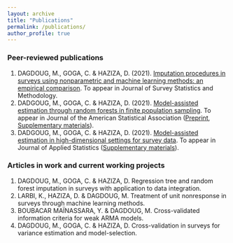 ```yaml
---
layout: archive
title: "Publications"
permalink: /publications/
author_profile: true
---
```



### Peer-reviewed publications
1. DAGDOUG, M., GOGA, C. & HAZIZA, D. (2021). [Imputation procedures in surveys using nonparametric and machine learning methods: an empirical comparison](https://academic.oup.com/jssam/advance-article-abstract/doi/10.1093/jssam/smab004/6362120). To appear in Journal of Survey Statistics and Methodology.
2. DADGOUG, M., GOGA, C. & HAZIZA, D. (2021). [Model-assisted estimation through random forests in finite population sampling](https://www.tandfonline.com/doi/abs/10.1080/01621459.2021.1987250?journalCode=uasa20). To appear in Journal of the American Statistical Association ([Preprint](http://mehdiDagdoug.github.io/files/RF_DagdougGogaHaziza.pdf), [Supplementary materials](http://mehdiDagdoug.github.io/files/marfSM.pdf)).
3. DADGOUG, M., GOGA, C. & HAZIZA, D. (2021). [Model-assisted estimation in high-dimensional settings for survey data](http://mehdiDagdoug.github.io/files/mahidim.pdf). To appear in Journal of Applied Statistics ([Supplementary materials](http://mehdiDagdoug.github.io/files/mahidimSM.pdf)).

### Articles in work and current working projects
1. DAGDOUG, M., GOGA, C. & HAZIZA, D. Regression tree and random forest imputation in surveys with application to data integration.
2. LARBI, K., HAZIZA, D. & DAGDOUG, M. Treatment of unit nonresponse in surveys through machine learning methods.
3. BOUBACAR MAÏNASSARA, Y. & DAGDOUG, M. Cross-validated information criteria for weak ARMA models.
4. DAGDOUG, M., GOGA, C. & HAZIZA, D. Cross-validation in surveys for variance estimation and model-selection.



